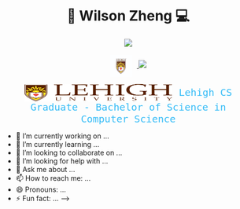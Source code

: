 <div align="center">
  <h1>🎿 Wilson Zheng 💻</h1>
</div>
<p align="center">
  <!-- Typing SVG by DenverCoder1 - https://github.com/DenverCoder1/readme-typing-svg -->
    <a href = "https://github.com/wjz224">
    <img src="https://readme-typing-svg.demolab.com/?lines=Full%20stack%20web%20and%20app%20developer;Always%20learning%20new%20things%20😊&font=Fira%20Code&center=true&width=440&height=45&color=007acc&vCenter=true&pause=1000&size=22" />
</p>
<p align="center">
  <img src="https://raw.githubusercontent.com/wjz224/wjz224/main/LehighLogo.jpg" alt="Lehigh Logo" height="45" style="vertical-align: middle; margin-right: 10px;">
  <a href="https://github.com/wjz224">
    <img src="https://readme-typing-svg.demolab.com/?lines=Lehigh%20CS%20Graduate%20-%20B.S.%20in%20Computer%20Science&font=Fira%20Code&center=true&width=800&height=45&color=007acc&vCenter=true&pause=1000&size=22" />
  </a>
</p>

<p align="center">
  <img src="https://raw.githubusercontent.com/wjz224/wjz224/main/Lehigh.png" alt="Lehigh" width="300" height="35" style="vertical-align: middle;">
  <span style="font-family: 'Fira Code', monospace; font-size: 20px; font-weight: 400; color: #36BCF7; vertical-align: middle; margin-left: 10px;">
    Lehigh CS Graduate - Bachelor of Science in Computer Science
  </span>
</p>

- 🔭 I’m currently working on ...
- 🌱 I’m currently learning ...
- 👯 I’m looking to collaborate on ...
- 🤔 I’m looking for help with ...
- 💬 Ask me about ...
- 📫 How to reach me: ...
- 😄 Pronouns: ...
- ⚡ Fun fact: ...
-->
